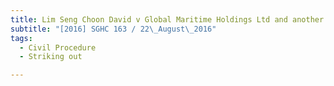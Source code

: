 ```yaml
---
title: Lim Seng Choon David v Global Maritime Holdings Ltd and another 
subtitle: "[2016] SGHC 163 / 22\_August\_2016"
tags:
  - Civil Procedure
  - Striking out

---
```


